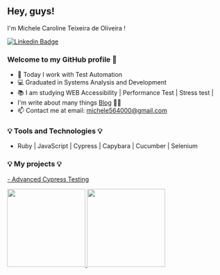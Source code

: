 ## Hey, guys!
 I'm Michele Caroline Teixeira de Oliveira ! 
 
 [![Linkedin Badge](https://img.shields.io/badge/-LinkedIn-blue?style=flat-square&logo=Linkedin&logoColor=white&link=https://www.linkedin.com/in/michelecarolineoliveira/)](https://www.linkedin.com/in/michelecarolineoliveira/)
 
 
### Welcome to my GitHub profile 👋


- 🔭 Today I work with Test Automation
- :computer: Graduated in Systems Analysis and Development
- :books: I am studying WEB Accessibility | Performance Test | Stress test |
 -  I'm write about many things [Blog](https://medium.com/@micheledeoliveira) ✍🏼 
- :mailbox: Contact me at email: michele564000@gmail.com




### :bulb: Tools and Technologies :bulb:

-  Ruby | JavaScript | Cypress | Capybara | Cucumber | Selenium
     
     

### :bulb: My projects :bulb:
<a href="https://github.com/eu-MicheleOliveira/cypress-avancado" target="_blank"> - Advanced Cypress Testing</a>



<div>
<a href="https://github.com/eu-MicheleOliveira">
<img height="180em" src="https://github-readme-stats.vercel.app/api/top-langs/?username=eu-micheleoliveira&layout=compact&langs_count=7&theme=dracula"/>
<img height="180em" src="https://github-readme-stats.vercel.app/api?username=eu-micheleoliveira&show_icons=true&theme=dracula&include_all_commits=true&count_private=true"/>
</div>


